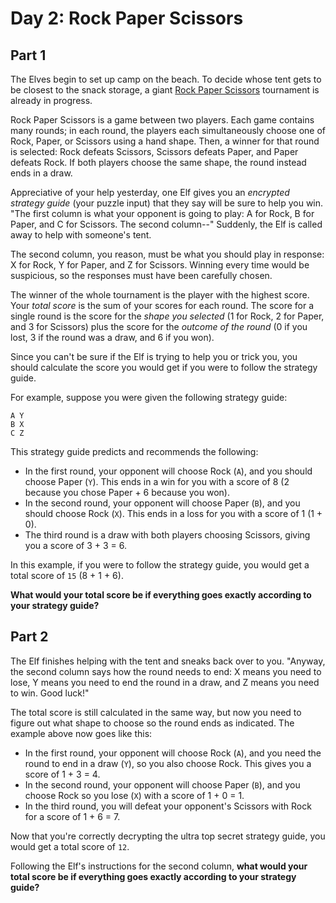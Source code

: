 # Day 2: Rock Paper Scissors

## Part 1

The Elves begin to set up camp on the beach. To decide whose tent gets to
be closest to the snack storage, a giant [Rock Paper Scissors](https://en.wikipedia.org/wiki/Rock_paper_scissors) tournament is
already in progress.

Rock Paper Scissors is a game between two players. Each game contains many
rounds; in each round, the players each simultaneously choose one of Rock,
Paper, or Scissors using a hand shape. Then, a winner for that round is
selected: Rock defeats Scissors, Scissors defeats Paper, and Paper defeats
Rock. If both players choose the same shape, the round instead ends in a
draw.

Appreciative of your help yesterday, one Elf gives you an *encrypted*
*strategy guide* (your puzzle input) that they say will be sure to help you
win. "The first column is what your opponent is going to play: A for Rock,
B for Paper, and C for Scissors. The second column--" Suddenly, the Elf is
called away to help with someone's tent.

The second column, you reason, must be what you should play in response: X
for Rock, Y for Paper, and Z for Scissors. Winning every time would be
suspicious, so the responses must have been carefully chosen.

The winner of the whole tournament is the player with the highest score.
Your *total score* is the sum of your scores for each round. The score for a
single round is the score for the *shape you selected* (1 for Rock, 2 for
Paper, and 3 for Scissors) plus the score for the *outcome of the round* (0
if you lost, 3 if the round was a draw, and 6 if you won).

Since you can't be sure if the Elf is trying to help you or trick you, you
should calculate the score you would get if you were to follow the strategy
guide.

For example, suppose you were given the following strategy guide:

```
A Y
B X
C Z
```

This strategy guide predicts and recommends the following:

- In the first round, your opponent will choose Rock (`A`), and you should
  choose Paper (`Y`). This ends in a win for you with a score of 8 (2
  because you chose Paper + 6 because you won).
- In the second round, your opponent will choose Paper (`B`), and you
  should choose Rock (`X`). This ends in a loss for you with a score of 1
  (1 + 0).
- The third round is a draw with both players choosing Scissors, giving
  you a score of 3 + 3 = 6.

In this example, if you were to follow the strategy guide, you would get a
total score of `15` (8 + 1 + 6).

**What would your total score be if everything goes exactly according to your strategy guide?**

## Part 2

The Elf finishes helping with the tent and sneaks back over to you.
"Anyway, the second column says how the round needs to end: X means
you need to lose, Y means you need to end the round in a draw, and Z means you
need to win. Good luck!"

The total score is still calculated in the same way, but now you need to
figure out what shape to choose so the round ends as indicated. The example
above now goes like this:

- In the first round, your opponent will choose Rock (`A`), and you need
  the round to end in a draw (`Y`), so you also choose Rock. This gives
  you a score of 1 + 3 = 4.
- In the second round, your opponent will choose Paper (`B`), and you
  choose Rock so you lose (`X`) with a score of 1 + 0 = 1.
- In the third round, you will defeat your opponent's Scissors with Rock
  for a score of 1 + 6 = 7.

Now that you're correctly decrypting the ultra top secret strategy guide,
you would get a total score of `12`.

Following the Elf's instructions for the second column,
**what would your total score be if everything goes exactly according to your strategy guide?**
